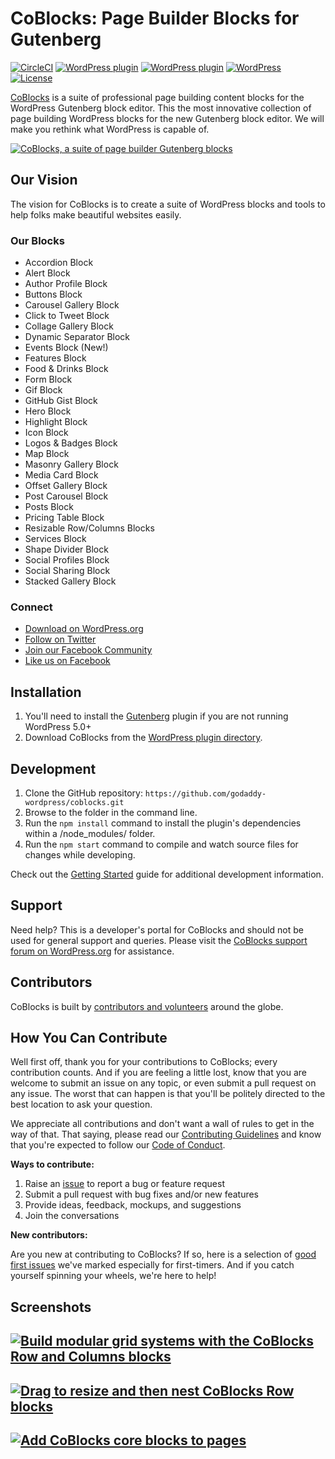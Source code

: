 # CoBlocks: Page Builder Blocks for Gutenberg

[![CircleCI](https://circleci.com/gh/godaddy-wordpress/coblocks/tree/master.svg?style=svg)](https://circleci.com/gh/godaddy-wordpress/coblocks/tree/master) [![WordPress plugin](https://img.shields.io/wordpress/plugin/dt/coblocks.svg?style=flat)](https://wordpress.org/plugins/coblocks/) [![WordPress plugin](https://img.shields.io/wordpress/plugin/v/coblocks.svg?style=flat)](https://wordpress.org/plugins/coblocks/) [![WordPress](https://img.shields.io/wordpress/v/coblocks.svg?style=flat)]() [![License](https://img.shields.io/badge/license-GPL--2.0%2B-red.svg)](https://github.com/godaddy-wordpress/coblocks/blob/master/LICENSE)

[CoBlocks](https://wordpress.org/plugins/coblocks/) is a suite of professional page building content blocks for the WordPress Gutenberg block editor. This the most innovative collection of page building WordPress blocks for the new Gutenberg block editor. We will make you rethink what WordPress is capable of.

[![CoBlocks, a suite of page builder Gutenberg blocks](https://user-images.githubusercontent.com/1813435/55430214-839cff80-555b-11e9-9624-fcd61fed398d.jpg)](https://wordpress.org/plugins/coblocks/)

## Our Vision

The vision for CoBlocks is to create a suite of WordPress blocks and tools to help folks make beautiful websites easily.

### Our Blocks

-   Accordion Block
-   Alert Block
-   Author Profile Block
-   Buttons Block
-   Carousel Gallery Block
-   Click to Tweet Block
-   Collage Gallery Block
-   Dynamic Separator Block
-   Events Block (New!)
-   Features Block
-   Food & Drinks Block
-   Form Block
-   Gif Block
-   GitHub Gist Block
-   Hero Block
-   Highlight Block
-   Icon Block
-   Logos & Badges Block
-   Map Block
-   Masonry Gallery Block
-   Media Card Block
-   Offset Gallery Block
-   Post Carousel Block
-   Posts Block
-   Pricing Table Block
-   Resizable Row/Columns Blocks
-   Services Block
-   Shape Divider Block
-   Social Profiles Block
-   Social Sharing Block
-   Stacked Gallery Block

### Connect

-   [Download on WordPress.org](https://wordpress.org/plugins/coblocks/)
-   [Follow on Twitter](https://twitter.com/coblocks)
-   [Join our Facebook Community](https://facebook.com/groups/coblocks)
-   [Like us on Facebook](https://www.facebook.com/coblocks/)

## Installation

1. You'll need to install the [Gutenberg](https://wordpress.org/plugins/gutenberg/) plugin if you are not running WordPress 5.0+
2. Download CoBlocks from the [WordPress plugin directory](https://wordpress.org/plugins/coblocks/).

## Development

1. Clone the GitHub repository: `https://github.com/godaddy-wordpress/coblocks.git`
2. Browse to the folder in the command line.
3. Run the `npm install` command to install the plugin's dependencies within a /node_modules/ folder.
4. Run the `npm start` command to compile and watch source files for changes while developing.

Check out the [Getting Started](docs/contributors/getting-started.md) guide for additional development information.

## Support

Need help? This is a developer's portal for CoBlocks and should not be used for general support and queries. Please visit the [CoBlocks support forum on WordPress.org](https://wordpress.org/support/plugin/coblocks) for assistance.

## Contributors

CoBlocks is built by [contributors and volunteers](CONTRIBUTORS.md) around the globe.

## How You Can Contribute

Well first off, thank you for your contributions to CoBlocks; every contribution counts. And if you are feeling a little lost, know that you are welcome to submit an issue on any topic, or even submit a pull request on any issue. The worst that can happen is that you'll be politely directed to the best location to ask your question.

We appreciate all contributions and don't want a wall of rules to get in the way of that. That saying, please read our [Contributing Guidelines](.github/CONTRIBUTING.md) and know that you're expected to follow our [Code of Conduct](CODE_OF_CONDUCT.md).

**Ways to contribute:**

1. Raise an [issue](https://github.com/godaddy-wordpress/coblocks/issues/new/choose) to report a bug or feature request
2. Submit a pull request with bug fixes and/or new features
3. Provide ideas, feedback, mockups, and suggestions
4. Join the conversations

**New contributors:**

Are you new at contributing to CoBlocks? If so, here is a selection of [good first issues](https://github.com/godaddy-wordpress/coblocks/labels/good%20first%20issue) we've marked especially for first-timers. And if you catch yourself spinning your wheels, we're here to help!

## Screenshots

## [![Build modular grid systems with the CoBlocks Row and Columns blocks](https://user-images.githubusercontent.com/1813435/51091007-6aea2e00-1752-11e9-8ac5-4e6cb307ef47.gif)](https://coblocks.com?utm_medium=coblocks-github&utm_source=readme&utm_campaign=readme&utm_content=screenshot-1.gif)

## [![Drag to resize and then nest CoBlocks Row blocks](https://user-images.githubusercontent.com/1813435/51091023-940abe80-1752-11e9-9a91-4c332c393ca9.gif)](https://coblocks.com?utm_medium=coblocks-github&utm_source=readme&utm_campaign=readme&utm_content=screenshot-3.gif)

## [![Add CoBlocks core blocks to pages](https://user-images.githubusercontent.com/1813435/51091036-ccaa9800-1752-11e9-9e9f-fed60a73024c.gif)](https://coblocks.com?utm_medium=coblocks-github&utm_source=readme&utm_campaign=readme&utm_content=screenshot-5.gif)
